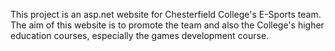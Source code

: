 This project is an asp.net website for Chesterfield College's E-Sports team. The aim of this website is to promote the team and also the College's higher education courses, especially the games development course.
